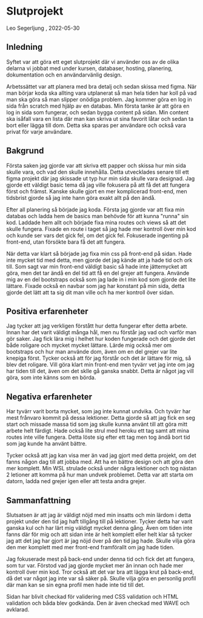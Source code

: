 # Slutprojekt
Leo Segerljung , 2022-05-30

## Inledning

Syftet var att göra ett eget slutprojekt där vi använder oss av de olika delarna vi jobbat med under kursen, databaser, hosting, planering, dokumentation och en användarvänlig design.

Arbetssättet var att planera med bra detalj och sedan skissa med figma. När man börjar koda ska allting vara utplanerat så man hela tiden har koll på vad man ska göra så man slipper onödiga problem. Jag kommer göra en log in sida från scratch med hjälp av en databas. Min första tanke är att göra en log in sida som fungerar, och sedan bygga content på sidan. Min content ska isåfall vara en lista där man kan skriva ut sina favorit låtar och sedan ta bort eller lägga till dom. Detta ska sparas per användare och också vara privat för varje användare. 

## Bakgrund

Första saken jag gjorde var att skriva ett papper och skissa hur min sida skulle vara, och vad den skulle innehålla. Detta utvecklades senare till ett figma projekt där jag skissade ut typ hur min sida skulle vara designad. Jag gjorde ett väldigt basic tema då jag ville fokusera på att få det att fungera först och främst. Kanske skulle gjort en mer komplicerad front-end, men tidsbrist gjorde så jag inte hann göra exakt allt på den ändå.

Efter all planering så började jag koda. Första jag gjorde var att fixa min databas och ladda hem de basics man behövde för att kunna "runna" sin kod. Laddade hem allt och började fixa mina routes och views så att det skulle fungera. Fixade en route i taget så jag hade mer kontroll över min kod och kunde ser vars det gick fel, om det gick fel. Fokuserade ingenting på front-end, utan försökte bara få det att fungera. 

När detta var klart så började jag fixa min css på front-end på sidan. Hade inte mycket tid med detta, men gjorde det jag kände att ja hade tid och ork till. Som sagt var min front-end väldigt basic så hade inte jättemycket att göra, men det tar ändå en del tid att få en del grejer att fungera. Använde mig av en del bootstraps också som jag lade in i min kod som gjorde det lite lättare. Fixade också en navbar som jag har konstant på min sida, detta gjorde det lätt att ta sig dit man ville och ha mer kontroll över sidan.

## Positiva erfarenheter

Jag tycker att jag verkligen förstått hur detta fungerar efter detta arbete. Innan har det varit väldigt många hål, men nu förstår jag vad och varför man gör saker. Jag fick lära mig i helhet hur koden fungerade och det gjorde det både roligare och mycket mycket lättare. Lärde mig också mer om bootstraps och hur man använde dom, även om en del grejer var lite knepiga först. Tycker också att för jag förstår och det är lättare för mig, så blev det roligare. Vill göra klart min front-end men tyvärr vet jag inte om jag har tiden till det, även om det sklle gå ganska snabbt. Detta är något jag vill göra, som inte känns som en börda.

## Negativa erfarenheter

Har tyvärr varit borta mycket, som jag inte kunnat undvika. Och tyvärr har mest frånvaro kommit på dessa lektioner. Detta gjorde så att jag fick en seg start och missade massa tid som jag skulle kunna använt till att göra mitt arbete helt färdigt. Hade också lite strul med heroku ett tag samt att mina routes inte ville fungera. Detta löste sig efter ett tag men tog ändå bort tid som jag kunde ha använt bättre.

Tycker också att jag kan visa mer än vad jag gjort med detta projekt, om det fanns någon dag till att jobba med. Att ha en bättre design och att göra den mer komplett. Min WSL strulade också under några lektioner och tog nästan 2 letioner att komma på hur man undvek problemet. Detta var att starta om datorn, ladda ned grejer igen eller att testa andra grejer.

## Sammanfattning

Slutsatsen är att jag är väldigt nöjd med min insatts och min lärdom i detta projekt under den tid jag haft tillgång till på lektioner. Tycker detta har varit ganska kul och har lärt mig väldigt mycket denna gång. Även om tiden inte fanns där för mig och att sidan inte är helt komplett eller helt klar så tycker jag att det jag har gjort är jag nöjd över på den tid jag hade. Skulle vilja göra den mer komplett med mer front-end framförallt om jag hade tiden.

Jag fokuserade mest på back-end under denna tid och fick det att fungera, som tur var. Förstod vad jag gjorde mycket mer än innan och hade mer kontroll över min kod. Tror också att det var bra att lägga krut på back-end, då det var något jag inte var så säker på. Skulle vilja göra en personlig profil där man kan se sin egna profil men hade inte tid till det. 

Sidan har blivit checkad för validering med CSS validation och HTML validation och båda blev godkända. Den är även checkad med WAVE och avklarad.